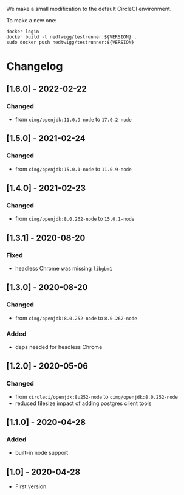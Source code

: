 We make a small modification to the default CircleCI environment.

To make a new one:

```
docker login
docker build -t nedtwigg/testrunner:${VERSION} .
sudo docker push nedtwigg/testrunner:${VERSION}
```

# Changelog
## [1.6.0] - 2022-02-22
### Changed
- from `cimg/openjdk:11.0.9-node` to `17.0.2-node`

## [1.5.0] - 2021-02-24
### Changed
- from `cimg/openjdk:15.0.1-node` to `11.0.9-node`

## [1.4.0] - 2021-02-23
### Changed
- from `cimg/openjdk:8.0.262-node` to `15.0.1-node`

## [1.3.1] - 2020-08-20
### Fixed
- headless Chrome was missing `libgbm1`

## [1.3.0] - 2020-08-20
### Changed
- from `cimg/openjdk:8.0.252-node` to `8.0.262-node`
### Added
- deps needed for headless Chrome

## [1.2.0] - 2020-05-06
### Changed
- from `circleci/openjdk:8u252-node` to `cimg/openjdk:8.0.252-node`
- reduced filesize impact of adding postgres client tools

## [1.1.0] - 2020-04-28
### Added
- built-in node support
## [1.0] - 2020-04-28
- First version.